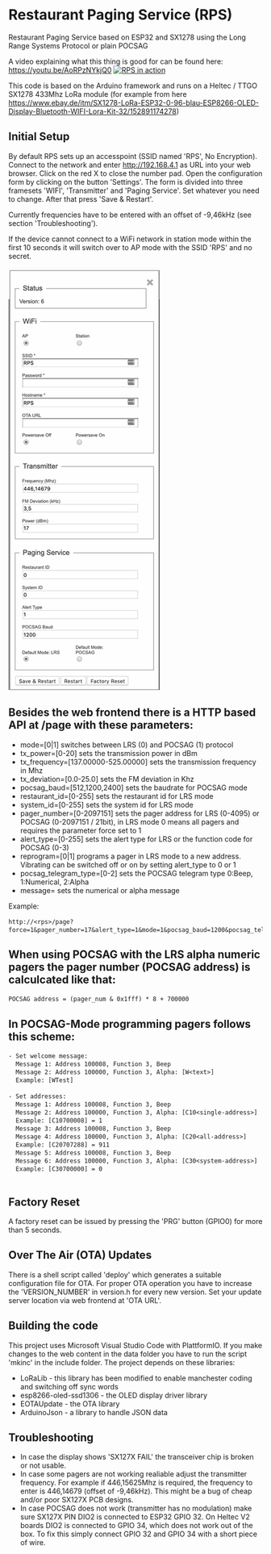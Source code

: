 # Restaurant Paging Service (RPS)
Restaurant Paging Service based on ESP32 and SX1278 using the Long Range Systems Protocol or plain POCSAG

A video explaining what this thing is good for can be found here: https://youtu.be/AoRPzNYkjQ0
[![RPS in action](https://img.youtube.com/vi/AoRPzNYkjQ0/0.jpg)](https://www.youtube.com/watch?v=AoRPzNYkjQ0)

This code is based on the Arduino framework and runs on a Heltec / TTGO
SX1278 433Mhz LoRa module (for example from here
https://www.ebay.de/itm/SX1278-LoRa-ESP32-0-96-blau-ESP8266-OLED-Display-Bluetooth-WIFI-Lora-Kit-32/152891174278)

## Initial Setup

By default RPS sets up an accesspoint (SSID named 'RPS', No Encryption). Connect to the network and enter http://192.168.4.1 as URL into your web browser. Click on the red X to close the number pad. Open the configuration form by clicking on the button 'Settings'. The form is divided into three framesets 'WIFI', 'Transmitter' and 'Paging Service'. Set whatever you need to change. After that press 'Save & Restart'. 

Currently frequencies have to be entered with an offset of -9,46kHz (see section 'Troubleshooting').

If the device cannot connect to a WiFi network in station mode within the first 10 seconds it will switch over to AP mode with the SSID 'RPS' and no secret.

![Settings Dialog](https://github.com/baycom/rps/raw/master/settings.jpg)


## Besides the web frontend there is a HTTP based API at /page with these parameters:
- mode=[0|1] 
  switches between LRS (0) and POCSAG (1) protocol
- tx_power=[0-20]
  sets the transmission power in dBm
- tx_frequency=[137.00000-525.00000]
  sets the transmission frequency in Mhz
- tx_deviation=[0.0-25.0]
  sets the FM deviation in Khz
- pocsag_baud=[512,1200,2400]
  sets the baudrate for POCSAG mode
- restaurant_id=[0-255]
  sets the restaurant id for LRS mode
- system_id=[0-255]
  sets the system id for LRS mode
- pager_number=[0-2097151]
  sets the pager address for LRS (0-4095) or POCSAG (0-2097151 / 21bit), in LRS mode 0 means all pagers and requires the parameter force set to 1
- alert_type=[0-255]
  sets the alert type for LRS or the function code for POCSAG (0-3)
- reprogram=[0|1]
  programs a pager in LRS mode to a new address. Vibrating can be switched off or on by setting alert_type to 0 or 1
- pocsag_telegram_type=[0-2]
  sets the POCSAG telegram type 0:Beep, 1:Numerical, 2:Alpha
- message=<text>
  sets the numerical or alpha message

Example:

```
http://<rps>/page?force=1&pager_number=17&alert_type=1&mode=1&pocsag_baud=1200&pocsag_telegram_type=2&message=this%20is%20a%20test
```

## When using POCSAG with the LRS alpha numeric pagers the pager number (POCSAG address) is calculcated like that:

```
POCSAG address = (pager_num & 0x1fff) * 8 + 700000
```

## In POCSAG-Mode programming pagers follows this scheme:

```
- Set welcome message: 
  Message 1: Address 100008, Function 3, Beep
  Message 2: Address 100000, Function 3, Alpha: [W<text>]
  Example: [WTest]

- Set addresses:
  Message 1: Address 100008, Function 3, Beep
  Message 2: Address 100000, Function 3, Alpha: [C10<single-address>]
  Example: [C10700008] = 1
  Message 3: Address 100008, Function 3, Beep
  Message 4: Address 100000, Function 3, Alpha: [C20<all-address>]
  Example: [C20707288] = 911
  Message 5: Address 100008, Function 3, Beep
  Message 6: Address 100000, Function 3, Alpha: [C30<system-address>]
  Example: [C30700000] = 0
  
```
## Factory Reset

A factory reset can be issued by pressing the 'PRG' button (GPIO0) for more than 5 seconds.

## Over The Air (OTA) Updates 

There is a shell script called 'deploy' which generates a suitable configuration file for OTA. For proper OTA operation you have to increase the 'VERSION_NUMBER' in version.h for every new version. Set your update server location via web frontend at 'OTA URL'.

## Building the code

This project uses Microsoft Visual Studio Code with PlattformIO. If you make changes to the web content in the data folder you have to run the script 'mkinc' in the include folder. The project depends on these libraries:

- LoRaLib - this library has been modified to enable manchester coding and switching off sync words
- esp8266-oled-ssd1306 - the OLED display driver library
- EOTAUpdate - the OTA library
- ArduinoJson - a library to handle JSON data

## Troubleshooting

- In case the display shows 'SX127X FAIL' the transceiver chip is broken or not usable.
- In case some pagers are not working realiable adjust the transmitter frequency. For example if 446,15625Mhz is required, the frequency to enter is 446,14679 (offset of -9,46kHz). This might be a bug of cheap and/or poor SX127X PCB designs.
- In case POCSAG does not work (transmitter has no modulation) make sure SX127X PIN DIO2 is connected to ESP32 GPIO 32. On Heltec V2 boards DIO2 is connected to GPIO 34, which does not work out of the box. To fix this simply connect GPIO 32 and GPIO 34 with a short piece of wire.
